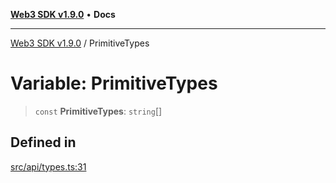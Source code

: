 [**Web3 SDK v1.9.0**](../README.md) • **Docs**

***

[Web3 SDK v1.9.0](../globals.md) / PrimitiveTypes

# Variable: PrimitiveTypes

> `const` **PrimitiveTypes**: `string`[]

## Defined in

[src/api/types.ts:31](https://github.com/Mystic-Nayy/alephium-web3/blob/c1afd789a197ce5fe21f08c2965942090157c33d/packages/web3/src/api/types.ts#L31)
